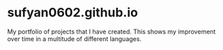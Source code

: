# sufyan0602.github.io
My portfolio of projects that I have created. This shows my improvement over time in a multitude of different languages.

